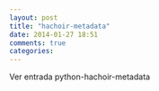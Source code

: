 ```yaml
---
layout: post
title: "hachoir-metadata"
date: 2014-01-27 18:51
comments: true
categories: 
---
```

Ver entrada python-hachoir-metadata

